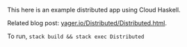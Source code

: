 This here is an example distributed app using Cloud Haskell.

Related blog post: [yager.io/Distributed/Distributed.html](http://yager.io/Distributed/Distributed.html).

To run, `stack build && stack exec Distributed`
